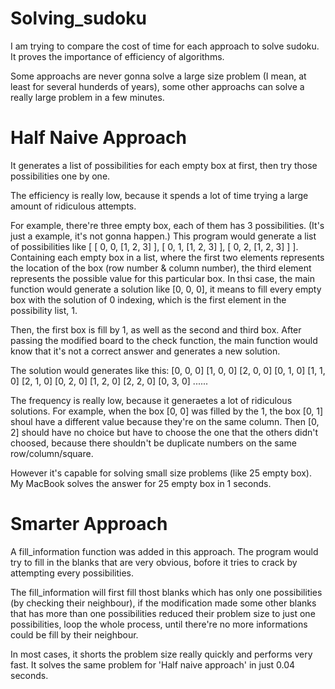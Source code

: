 # Solving_sudoku
I am trying to compare the cost of time for each approach to solve sudoku. It proves the importance of efficiency of algorithms.

Some approachs are never gonna solve a large size problem (I mean, at least for several hunderds of years), some other approachs can solve a really large problem in a few minutes.

# Half Naive Approach
It generates a list of possibilities for each empty box at first, then try those possibilities one by one.

The efficiency is really low, because it spends a lot of time trying a large amount of ridiculous attempts.

For example, there're three empty box, each of them has 3 possibilities. (It's just a example, it's not gonna happen.) This program would generate a list of possibilities like [ [ 0, 0, [1, 2, 3] ], [ 0, 1, [1, 2, 3] ], [ 0, 2, [1, 2, 3] ] ]. Containing each empty box in a list, where the first two elements represents the location of the box (row number & column number), the third element represents the possible value for this particular box. In thsi case, the main function would generate a solution like [0, 0, 0], it means to fill every empty box with the solution of 0 indexing, which is the first element in the possibility list, 1.

Then, the first box is fill by 1, as well as the second and third box. After passing the modified board to the check function, the main function would know that it's not a correct answer and generates a new solution.

The solution would generates like this:
[0, 0, 0]
[1, 0, 0]
[2, 0, 0]
[0, 1, 0]
[1, 1, 0]
[2, 1, 0]
[0, 2, 0]
[1, 2, 0]
[2, 2, 0]
[0, 3, 0]
......

The frequency is really low, because it generaetes a lot of ridiculous solutions. For example, when the box [0, 0] was filled by the 1, the box [0, 1] shoul have a different value because they're on the same column. Then [0, 2] should have no choice but have to choose the one that the others didn't choosed, because there shouldn't be duplicate numbers on the same row/column/square.

However it's capable for solving small size problems (like 25 empty box). 
My MacBook solves the answer for 25 empty box in 1 seconds.

# Smarter Approach
A fill_information function was added in this approach. The program would try to fill in the blanks that are very obvious, bofore it tries to crack by attempting every possibilities. 

The fill_information will first fill thost blanks which has only one possibilities (by checking their neighbour), if the modification made some other blanks that has more than one possibilities reduced their problem size to just one possibilities, loop the whole process, until there're no more informations could be fill by their neighbour.

In most cases, it shorts the problem size really quickly and performs very fast. It solves the same problem for 'Half naive approach' in just 0.04 seconds.
